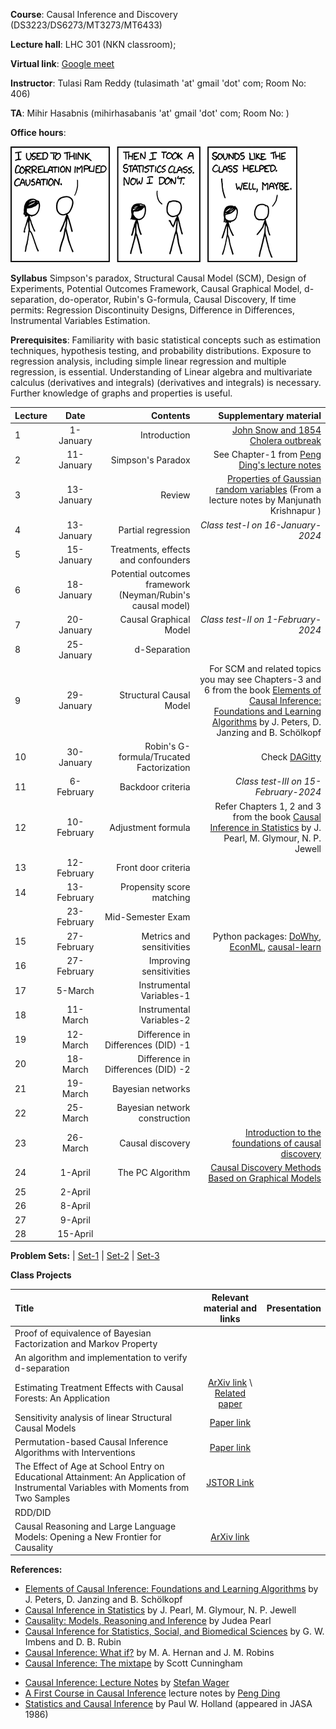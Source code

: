 **Course**:  Causal Inference and Discovery (DS3223/DS6273/MT3273/MT6433)

**Lecture hall**: LHC 301 (NKN classroom);

**Virtual link**: [Google meet](https://meet.google.com/zcq-cdzj-qvs)

**Instructor**: Tulasi Ram Reddy (tulasimath 'at' gmail 'dot' com; Room No: 406)

**TA**: Mihir Hasabnis (mihirhasabanis 'at' gmail 'dot' com; Room No: )

**Office hours**: 

[![Correlation](https://raw.githubusercontent.com/tulasiramreddy/tulasiramreddy.github.io/master/correlation.png)](https://xkcd.com/552/ "Correlation doesn't imply causation, but it does waggle its eyebrows suggestively and gesture furtively while mouthing 'look over there'.")


**Syllabus** Simpson's paradox, Structural Causal Model (SCM), Design of Experiments, Potential Outcomes Framework, Causal Graphical Model, d-separation, do-operator,  Rubin's G-formula, Causal Discovery, If time permits: Regression Discontinuity Designs, Difference in Differences, Instrumental Variables Estimation.

**Prerequisites**: Familiarity with basic statistical concepts such as estimation techniques, hypothesis testing, and probability distributions. Exposure to regression analysis, including simple linear regression and multiple regression, is essential. Understanding  of Linear algebra and  multivariate calculus (derivatives and integrals)  (derivatives and integrals) is necessary. Further knowledge of graphs and properties is useful.

| Lecture   | Date   | Contents     | Supplementary material |
| :------------- | :----------: | -----------: | -----------: |
| 1|   1-January  | Introduction  | [John Snow and 1854 Cholera outbreak](https://en.wikipedia.org/wiki/1854_Broad_Street_cholera_outbreak) |
| 2|  11-January  | Simpson's Paradox | See Chapter-1 from [ Peng Ding's lecture notes](https://arxiv.org/pdf/2305.18793.pdf)|
| 3|  13-January  | Review   | [Properties of Gaussian random variables](http://math.iisc.ac.in/~manju/GP/1-Gaussian%20random%20variables.pdf) (From a lecture notes by Manjunath Krishnapur )|
| 4|   13-January  | Partial regression  | *Class test-I on 16-January-2024* |
| 5|  15-January  | Treatments, effects and confounders | |
| 6|  18-January  | Potential outcomes framework (Neyman/Rubin's causal model) |  |
| 7|   20-January  |  Causal Graphical Model  |*Class test-II on 1-February-2024*  |
| 8|  25-January  | d-Separation | |
| 9|   29-January  |  Structural Causal Model | For SCM and related topics you may see Chapters-3 and 6 from the book [Elements of Causal Inference: Foundations and Learning Algorithms](https://mitpress.mit.edu/9780262037310/elements-of-causal-inference/) by J. Peters, D. Janzing and B. Schölkopf |
| 10|  30-January  | Robin's G-formula/Trucated Factorization |  Check [DAGitty](https://www.dagitty.net/)|
| 11|   6-February  |   Backdoor criteria| *Class test-III on 15-February-2024* |
| 12|  10-February  | Adjustment formula | Refer Chapters 1, 2 and 3 from the book [Causal Inference in Statistics](http://bayes.cs.ucla.edu/PRIMER/) by J. Pearl, M. Glymour, N. P. Jewell |
| 13|   12-February  | Front door criteria |  |
| 14|  13-February  | Propensity score matching | |
|| 23-February| Mid-Semester Exam| |
| 15|  27-February  | Metrics and sensitivities |Python packages: [DoWhy](https://www.pywhy.org/dowhy/v0.8/getting_started/intro.html), [EconML](https://econml.azurewebsites.net/index.html), [causal-learn](https://causal-learn.readthedocs.io/en/latest/index.html) |
| 16|   27-February  | Improving sensitivities  |  |
| 17|   5-March  | Instrumental Variables-1  |  |
| 18|  11-March  | Instrumental Variables-2  | |
| 19|   12-March  |  Difference in Differences (DID) -1 |  |
| 20|  18-March  |  Difference in Differences (DID) -2| |
| 21|  19-March  | Bayesian networks  | |
| 22|   25-March  | Bayesian network construction  |  |
| 23|  26-March  | Causal discovery |[Introduction to the foundations of causal discovery](https://link.springer.com/article/10.1007/s41060-016-0038-6)|
| 24|   1-April  | The PC Algorithm  |  [Causal Discovery Methods Based on Graphical Models](https://www.frontiersin.org/articles/10.3389/fgene.2019.00524/full)|
| 25|  2-April  |  | |
| 26| 8-April | | |
| 27| 9-April|||
|28| 15-April|||

**Problem Sets:** | [Set-1](https://www.dropbox.com/scl/fi/8mqo8azk9x221rq9gflac/CI_set-1.pdf?rlkey=l5pal6pi4vov760ot9qy14irh&dl=0) | [Set-2](https://www.dropbox.com/scl/fi/ic317h0yqxcgl7lbh4rc4/CI_set-2.pdf?rlkey=siv5clxk5cdn3074zqv3bs6l2&dl=0) | [Set-3](https://www.dropbox.com/scl/fi/gjdz7cvszzvzi2vaqmcrb/CI_set-3.pdf?rlkey=wmouhmcqknj0vbr4kmvnfslad&dl=0)

**Class Projects**

| Title | Relevant material and links | Presentation |
|:----|:----:|:----:|
| Proof of equivalence of Bayesian Factorization and Markov Property| | |
| An algorithm and implementation to verify d-separation| | |
| Estimating Treatment Effects with Causal Forests: An Application |[ArXiv link](https://ar5iv.labs.arxiv.org/html/1902.07409) \ [Related paper](https://doi.org/10.1214/18-AOS1709)| |
| Sensitivity analysis of linear Structural Causal Models| [Paper link](http://proceedings.mlr.press/v97/cinelli19a.html) | |
|Permutation-based Causal Inference Algorithms with Interventions | [Paper link](https://dl.acm.org/doi/10.5555/3295222.3295332) | |
| The Effect of Age at School Entry on Educational Attainment: An Application of Instrumental Variables with Moments from Two Samples| [JSTOR Link](https://www.jstor.org/stable/2290263) | |
| RDD/DID | | |
| Causal Reasoning and Large Language Models: Opening a New Frontier for Causality | [ArXiv link](https://ar5iv.labs.arxiv.org/html/2305.00050) | |


**References:**
- [Elements of Causal Inference: Foundations and Learning Algorithms](https://mitpress.mit.edu/9780262037310/elements-of-causal-inference/) by J. Peters, D. Janzing and B. Schölkopf
- [Causal Inference in Statistics](http://bayes.cs.ucla.edu/PRIMER/) by J. Pearl, M. Glymour, N. P. Jewell
- [Causality: Models, Reasoning and Inference](http://bayes.cs.ucla.edu/BOOK-2K/) by Judea Pearl
- [Causal Inference for Statistics, Social, and Biomedical Sciences](https://www.cambridge.org/core/books/causal-inference-for-statistics-social-and-biomedical-sciences/71126BE90C58F1A431FE9B2DD07938AB) by G. W. Imbens and D. B. Rubin
- [Causal Inference: What if?](https://www.hsph.harvard.edu/miguel-hernan/causal-inference-book/) by M. A. Hernan and J. M. Robins
- [Causal Inference: The mixtape](https://mixtape.scunning.com/) by Scott Cunningham  
<!---  -[Experimental Design: Lecture Notes](https://artowen.su.domains/courses/363/doenotes.pdf) by [Art Owen](https://artowen.su.domains/)    --> 
- [Causal Inference: Lecture Notes](https://web.stanford.edu/~swager/stats361.pdf) by [Stefan Wager](https://web.stanford.edu/~swager/)
- [A First Course in Causal Inference](https://arxiv.org/abs/2305.18793) lecture notes by [Peng Ding](https://sites.google.com/site/pengdingpku/)
- [Statistics and Causal Inference](https://www.jstor.org/stable/2289064) by Paul W. Holland (appeared in JASA 1986)
